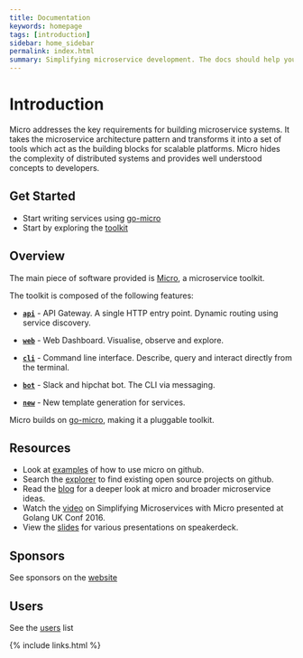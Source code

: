 ```yaml
---
title: Documentation
keywords: homepage
tags: [introduction]
sidebar: home_sidebar
permalink: index.html
summary: Simplifying microservice development. The docs should help you get started.
---
```


# Introduction

Micro addresses the key requirements for building microservice systems. It takes the microservice architecture pattern and transforms 
it into a set of tools which act as the building blocks for scalable platforms. Micro hides the complexity of distributed systems and 
provides well understood concepts to developers.

## Get Started

- Start writing services using [go-micro](go-micro.html)
- Start by exploring the [toolkit](toolkit.html)

## Overview

The main piece of software provided is [Micro](https://github.com/micro/micro), a microservice toolkit.

The toolkit is composed of the following features:

- [**`api`**](api.html) - API Gateway. A single HTTP entry point. Dynamic routing using service discovery.

- [**`web`**](web.html) - Web Dashboard. Visualise, observe and explore.

- [**`cli`**](cli.html) - Command line interface. Describe, query and interact directly from the terminal. 

- [**`bot`**](bot.html) - Slack and hipchat bot. The CLI via messaging.

- [**`new`**](new.html) - New template generation for services.

Micro builds on [go-micro](https://github.com/micro/go-micro), making it a pluggable toolkit.

## Resources

- Look at [examples](https://github.com/micro/examples) of how to use micro on github.
- Search the [explorer](https://micro.mu/explore/) to find existing open source projects on github.
- Read the [blog](https://micro.mu/blog/) for a deeper look at micro and broader microservice ideas.
- Watch the [video](https://www.youtube.com/watch?v=xspaDovwk34) on Simplifying Microservices with Micro presented at Golang UK Conf 2016.
- View the [slides](https://speakerdeck.com/asim) for various presentations on speakerdeck.

## Sponsors

See sponsors on the [website](https://micro.mu/#sponsors)

## Users

See the [users](users.html) list

{% include links.html %}
